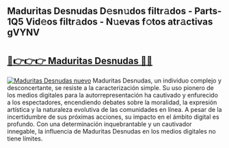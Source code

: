 ## Maduritas Desnudas D𝚎sn𝚞dos filtr𝚊dos - Parts-1Q5 Vid𝚎os filtr𝚊dos - N𝚞evas f𝚘tos atr𝚊ctivas gVYNV

# <h2><a href="http://mb0d5pa.tromn.icu/?c=Maduritas+Desnudas">🔗👉👉👉 Maduritas Desnudas 🔗🔗</a></h2>

[![Maduritas Desnudas nuevo](https://i.imgur.com/pEAQMta.gif)](http://mb0d5pa.tromn.icu/?c=Maduritas+Desnudas)
Maduritas Desnudas, un individuo complejo y desconcertante, se resiste a la caracterización simple. Su uso pionero de los medios digitales para la autorrepresentación ha cautivado y enfurecido a los espectadores, encendiendo debates sobre la moralidad, la expresión artística y la naturaleza evolutiva de las comunidades en línea. A pesar de la incertidumbre de sus próximas acciones, su impacto en el ámbito digital es profundo. Con una determinación inquebrantable y un cautivador innegable, la influencia de Maduritas Desnudas en los medios digitales no tiene límites.

